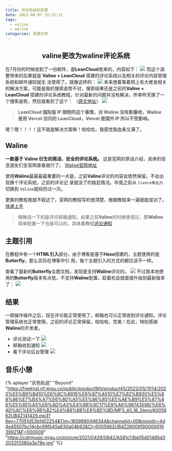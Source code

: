```yaml
---
title: 评论系统的变更
date: 2022-08-07 19:25:11
tags: 
  - valine
  - waline
categories: 资源分享
---
```


## <center>valine更改为waline评论系统<center/>
在7月份的时候收到了一份邮件，是**LeanCloud**发来的，内容如下：
![](1.png)
而这个调整带来的后果就是 **Valine + LeanCloud** 搭建的评论系统以及相关的评论内容管理系统和邮件通知就无
法使用了。就像这样的：
![](2.png)
本来想着等着网上有大佬发相关的解决方案，可能是我的搜索姿势不对，搜索结果还是之前的**Valine + 
LeanCloud** 搭建的评论系统教程，针对最新的问题并没有解决，所幸昨天换了一个搜索姿势，然后就看到了这个： （<a href="https://github.com/walinejs/waline/discussions/1203?sort=old" >原文地址</a>）
![](3.png)
> **LeanCloud 国际版 IP 限制的这个事情，对 Waline 没有影像哈，Waline 是用 Vercel 访问的 LeanCloud，Vercel 是国外 IP 所以不受影响。**

嗯？嗯！！！！这不就是解决方案嘛！哈哈哈，我感觉我血条又满了。

## Waline
**一款基于 Valine 衍生的简洁、安全的评论系统。** 这是官网的原话介绍，具体的信息道友们去官网查看就行了。
<a href="https://waline.js.org/" >Waline官网地址</a>

使用**Waline**最最最最重要的一点是，之前**Valine**评论的内容会依然保留。不会出现换个评论系统，之前的评论记
录就没了的尴尬情况。毕竟之前从 `livere来比力` 切换到 `Valine`就经历过一次。

更换的教程我就不叙述了，官网的教程写的很清楚，根据教程来一遍就能成功了。<a href="https://waline.js.org/guide/get-started.html" >快速上手</a>

> 稍微说一下的是评论邮箱通知，如果之前**Valine**的时候使用过，那**Waline**简单配置一下也是可以的。具体看教程<a href="https://waline.js.org/guide/server/notification.html" >评论通知</a> 

## 主题引用 

在教程中有一个**HTML引入**部分，由于博客是基于**Hexo**搭建的，主题使用的是**Butterfly**。那么实际在博客中引
用，每个主题引入的方式的都应该不一样。

查看了最新的**Butterfly**主题文档，发现是支持**Waline**评论的。
![](4.png)
不过我本地使用的**Butterfly**版本有点低，不支持**Waline**配置，趁着机会就直接升级到最新版本了：
![](5.png)

## 结果
一顿操作操作之后，现在评论能正常使用了。邮箱也可以正常收到评论通知。评论管理系统也正常使用，之前的评论正常保留。哈哈哈，完美！在此，特别感谢**Waline**的开发者。
 - 评论测试一下
  ![](6.png)
 - 邮箱收到通知
  ![](7.png)
 - 看下评论后台管理
  ![](8.png)

## 音乐小憩
{% aplayer "灰色轨迹" "Beyond" "https://freetyst.nf.migu.cn/public/product9th/product45/2022/05/1014/2020%E5%B9%B410%E6%9C%8816%E6%97%A510%E7%82%B930%E5%88%86%E7%B4%A7%E6%80%A5%E5%86%85%E5%AE%B9%E5%87%86%E5%85%A5%E6%AD%A3%E4%B8%9C17%E9%A6%96743598/%E6%AD%8C%E6%9B%B2%E4%B8%8B%E8%BD%BD/MP3_40_16_Stero/6005662UB4Z141429.mp3?Key=77051d53bfd02254&Tim=1659880446344&channelid=00&msisdn=4d4e45507bc14cbc99fb45a830a04b92&CI=6005662UB4Z2600919000001639921&F=000009" "https://cdnmusic.migu.cn/picture/2021/0429/0842/AS81c13bb15d01485d32032f3380a3e78e.jpg"  %}
